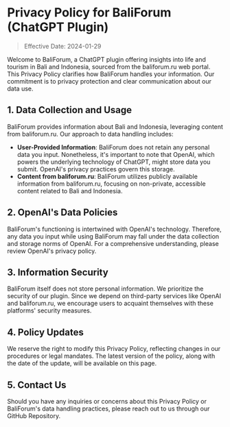 # Privacy Policy for BaliForum (ChatGPT Plugin)

> Effective Date: 2024-01-29

Welcome to BaliForum, a ChatGPT plugin offering insights into life and tourism in Bali and Indonesia, sourced from the baliforum.ru web portal. This Privacy Policy clarifies how BaliForum handles your information. Our commitment is to privacy protection and clear communication about our data use.

## 1. Data Collection and Usage

BaliForum provides information about Bali and Indonesia, leveraging content from baliforum.ru. Our approach to data handling includes:

- **User-Provided Information**: BaliForum does not retain any personal data you input. Nonetheless, it's important to note that OpenAI, which powers the underlying technology of ChatGPT, might store data you submit. OpenAI's privacy practices govern this storage.
- **Content from baliforum.ru**: BaliForum utilizes publicly available information from baliforum.ru, focusing on non-private, accessible content related to Bali and Indonesia.

## 2. OpenAI's Data Policies

BaliForum's functioning is intertwined with OpenAI's technology. Therefore, any data you input while using BaliForum may fall under the data collection and storage norms of OpenAI. For a comprehensive understanding, please review OpenAI's privacy policy.

## 3. Information Security

BaliForum itself does not store personal information. We prioritize the security of our plugin. Since we depend on third-party services like OpenAI and baliforum.ru, we encourage users to acquaint themselves with these platforms' security measures.

## 4. Policy Updates

We reserve the right to modify this Privacy Policy, reflecting changes in our procedures or legal mandates. The latest version of the policy, along with the date of the update, will be available on this page.

## 5. Contact Us

Should you have any inquiries or concerns about this Privacy Policy or BaliForum's data handling practices, please reach out to us through our GitHub Repository.
